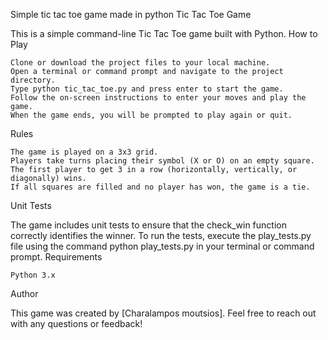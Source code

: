 Simple tic tac toe game made in python
Tic Tac Toe Game

This is a simple command-line Tic Tac Toe game built with Python.
How to Play

    Clone or download the project files to your local machine.
    Open a terminal or command prompt and navigate to the project directory.
    Type python tic_tac_toe.py and press enter to start the game.
    Follow the on-screen instructions to enter your moves and play the game.
    When the game ends, you will be prompted to play again or quit.

Rules

    The game is played on a 3x3 grid.
    Players take turns placing their symbol (X or O) on an empty square.
    The first player to get 3 in a row (horizontally, vertically, or diagonally) wins.
    If all squares are filled and no player has won, the game is a tie.

Unit Tests

The game includes unit tests to ensure that the check_win function correctly identifies the winner. To run the tests, execute the play_tests.py file using the command python play_tests.py in your terminal or command prompt.
Requirements

    Python 3.x

Author

This game was created by [Charalampos moutsios]. Feel free to reach out with any questions or feedback!